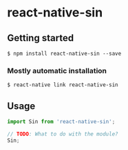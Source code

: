 # react-native-sin

## Getting started

`$ npm install react-native-sin --save`

### Mostly automatic installation

`$ react-native link react-native-sin`

## Usage
```javascript
import Sin from 'react-native-sin';

// TODO: What to do with the module?
Sin;
```
